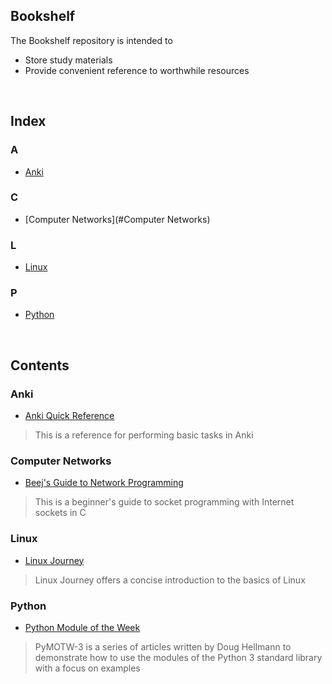 ## Bookshelf
The Bookshelf repository is intended to
- Store study materials
- Provide convenient reference to worthwhile resources

<br/>
  
## Index
### A
- [Anki](#Anki)
### C
- [Computer Networks](#Computer Networks)
### L
- [Linux](#Linux)
### P
- [Python](#Python)
  
<br/>
  
## Contents
### Anki
- [Anki Quick Reference](https://github.com/ColeBeck/Bookshelf/blob/main/resources/anki_quick_ref.md)
> This is a reference for performing basic tasks in Anki
### Computer Networks
- [Beej's Guide to Network Programming](https://beej.us/guide/bgnet/html/)
> This is a beginner's guide to socket programming with Internet sockets in C
### Linux
- [Linux Journey](https://linuxjourney.com/)
> Linux Journey offers a concise introduction to the basics of Linux
### Python
- [Python Module of the Week](https://pymotw.com/3/)
> PyMOTW-3 is a series of articles written by Doug Hellmann to demonstrate how to use the modules of the Python 3 standard library with a focus on examples

